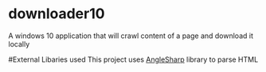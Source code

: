 # downloader10
A windows 10 application that will crawl content of a page and download it locally

#External Libaries used
This project uses [AngleSharp](https://github.com/AngleSharp/AngleSharp) library to parse HTML